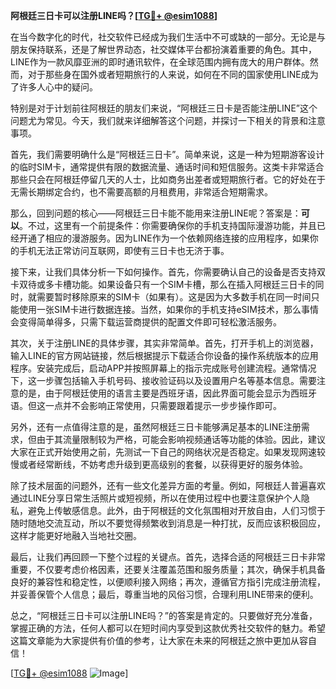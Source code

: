 **阿根廷三日卡可以注册LINE吗？[[TG💪+ @esim1088](https://t.me/s/esim1088)]**

在当今数字化的时代，社交软件已经成为我们生活中不可或缺的一部分。无论是与朋友保持联系，还是了解世界动态，社交媒体平台都扮演着重要的角色。其中，LINE作为一款风靡亚洲的即时通讯软件，在全球范围内拥有庞大的用户群体。然而，对于那些身在国外或者短期旅行的人来说，如何在不同的国家使用LINE成为了许多人心中的疑问。

特别是对于计划前往阿根廷的朋友们来说，“阿根廷三日卡是否能注册LINE”这个问题尤为常见。今天，我们就来详细解答这个问题，并探讨一下相关的背景和注意事项。

首先，我们需要明确什么是“阿根廷三日卡”。简单来说，这是一种为短期游客设计的临时SIM卡，通常提供有限的数据流量、通话时间和短信服务。这类卡非常适合那些只会在阿根廷停留几天的人士，比如商务出差者或短期旅行者。它的好处在于无需长期绑定合约，也不需要高额的月租费用，非常适合短期需求。

那么，回到问题的核心——阿根廷三日卡能不能用来注册LINE呢？答案是：**可以**。不过，这里有一个前提条件：你需要确保你的手机支持国际漫游功能，并且已经开通了相应的漫游服务。因为LINE作为一个依赖网络连接的应用程序，如果你的手机无法正常访问互联网，即使有三日卡也无济于事。

接下来，让我们具体分析一下如何操作。首先，你需要确认自己的设备是否支持双卡双待或多卡槽功能。如果设备只有一个SIM卡槽，那么在插入阿根廷三日卡的同时，就需要暂时移除原来的SIM卡（如果有）。这是因为大多数手机在同一时间只能使用一张SIM卡进行数据连接。当然，如果你的手机支持eSIM技术，那么事情会变得简单得多，只需下载运营商提供的配置文件即可轻松激活服务。

其次，关于注册LINE的具体步骤，其实非常简单。首先，打开手机上的浏览器，输入LINE的官方网站链接，然后根据提示下载适合你设备的操作系统版本的应用程序。安装完成后，启动APP并按照屏幕上的指示完成账号创建流程。通常情况下，这一步骤包括输入手机号码、接收验证码以及设置用户名等基本信息。需要注意的是，由于阿根廷使用的语言主要是西班牙语，因此界面可能会显示为西班牙语。但这一点并不会影响正常使用，只需要跟着提示一步步操作即可。

另外，还有一点值得注意的是，虽然阿根廷三日卡能够满足基本的LINE注册需求，但由于其流量限制较为严格，可能会影响视频通话等功能的体验。因此，建议大家在正式开始使用之前，先测试一下自己的网络状况是否稳定。如果发现网速较慢或者经常断线，不妨考虑升级到更高级别的套餐，以获得更好的服务体验。

除了技术层面的问题外，还有一些文化差异方面的考量。例如，阿根廷人普遍喜欢通过LINE分享日常生活照片或短视频，所以在使用过程中也要注意保护个人隐私，避免上传敏感信息。此外，由于阿根廷的文化氛围相对开放自由，人们习惯于随时随地交流互动，所以不要觉得频繁收到消息是一种打扰，反而应该积极回应，这样才能更好地融入当地社交圈。

最后，让我们再回顾一下整个过程的关键点。首先，选择合适的阿根廷三日卡非常重要，不仅要考虑价格因素，还要关注覆盖范围和服务质量；其次，确保手机具备良好的兼容性和稳定性，以便顺利接入网络；再次，遵循官方指引完成注册流程，并妥善保管个人信息；最后，尊重当地的风俗习惯，合理利用LINE带来的便利。

总之，“阿根廷三日卡可以注册LINE吗？”的答案是肯定的。只要做好充分准备，掌握正确的方法，任何人都可以在短时间内享受到这款优秀社交软件的魅力。希望这篇文章能为大家提供有价值的参考，让大家在未来的阿根廷之旅中更加从容自信！

[[TG💪+ @esim1088](https://t.me/s/esim1088) ![Image](https://i.postimg.cc/4NQfJmqS/Snipaste-2025-05-13-00-14-12.png)]